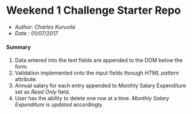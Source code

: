 # Weekend 1 Challenge Starter Repo

* *Author: Charles Kuruvila*
* *Date : 01/07/2017*

#### Summary
1. Data entered  into the text fields are appended to the DOM below the form.
2. Validation implemented onto the input fields through *HTML pattern* attribute.
3. Annual salary for each entry appended to Monthly Salary Expenditure set as *Read Only* field.
4. User has the ability to delete one row at a time. *Monthly Salary Expenditure* is *updated* accordingly.
